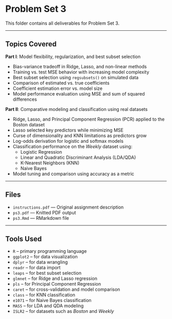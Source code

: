 # Problem Set 3 

This folder contains all deliverables for Problem Set 3.

---

## Topics Covered

**Part I**: Model flexibility, regularization, and best subset selection  
- Bias-variance tradeoff in Ridge, Lasso, and non-linear methods  
- Training vs. test MSE behavior with increasing model complexity  
- Best subset selection using `regsubsets()` on simulated data  
- Comparison of estimated vs. true coefficients  
- Coefficient estimation error vs. model size  
- Model performance evaluation using MSE and sum of squared differences

**Part II**: Comparative modeling and classification using real datasets  
- Ridge, Lasso, and Principal Component Regression (PCR) applied to the Boston dataset  
- Lasso selected key predictors while minimizing MSE  
- Curse of dimensionality and KNN limitations as predictors grow  
- Log-odds derivation for logistic and softmax models  
- Classification performance on the *Weekly* dataset using:
  - Logistic Regression  
  - Linear and Quadratic Discriminant Analysis (LDA/QDA)  
  - K-Nearest Neighbors (KNN)  
  - Naive Bayes  
- Model tuning and comparison using accuracy as a metric

---

## Files

- `instructions.pdf` — Original assignment description
- `ps3.pdf` — Knitted PDF output
- `ps3.Rmd` — RMarkdown file

---

## Tools Used

- `R` – primary programming language  
- `ggplot2` – for data visualization  
- `dplyr` – for data wrangling  
- `readr` – for data import  
- `leaps` – for best subset selection  
- `glmnet` – for Ridge and Lasso regression  
- `pls` – for Principal Component Regression  
- `caret` – for cross-validation and model comparison  
- `class` – for KNN classification  
- `e1071` – for Naive Bayes classification  
- `MASS` – for LDA and QDA modeling  
- `ISLR2` – for datasets such as *Boston* and *Weekly*  
